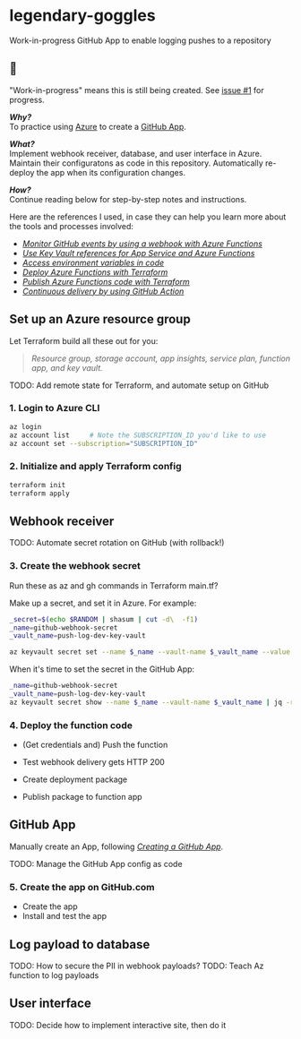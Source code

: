 # legendary-goggles
Work-in-progress GitHub App to enable logging pushes to a repository

## :construction:

"Work-in-progress" means this is still being created. See [issue #1](https://github.com/solvaholic/legendary-goggles/issues/1) for progress.

**_Why?_**  
To practice using [Azure] to create a [GitHub App].

**_What?_**  
Implement webhook receiver, database, and user interface in Azure. Maintain their configuratons as code in this repository. Automatically re-deploy the app when its configuration changes.

**_How?_**  
Continue reading below for step-by-step notes and instructions.

Here are the references I used, in case they can help you learn more about the tools and processes involved:

- [_Monitor GitHub events by using a webhook with Azure Functions_](https://docs.microsoft.com/learn/modules/monitor-github-events-with-a-function-triggered-by-a-webhook/)
- [_Use Key Vault references for App Service and Azure Functions_](https://docs.microsoft.com/azure/app-service/app-service-key-vault-references)
- [_Access environment variables in code_](https://docs.microsoft.com/azure/azure-functions/functions-reference-node?tabs=v2#access-environment-variables-in-code)
- [_Deploy Azure Functions with Terraform_](https://www.maxivanov.io/deploy-azure-functions-with-terraform/)
- [_Publish Azure Functions code with Terraform_](https://www.maxivanov.io/publish-azure-functions-code-with-terraform/)
- [_Continuous delivery by using GitHub Action_](https://docs.microsoft.com/en-us/azure/azure-functions/functions-how-to-github-actions?tabs=dotnet)

## Set up an Azure resource group
Let Terraform build all these out for you:

> _Resource group, storage account, app insights, service plan, function app, and key vault._

TODO: Add remote state for Terraform, and automate setup on GitHub

### 1\. Login to Azure CLI

```bash
az login
az account list     # Note the SUBSCRIPTION_ID you'd like to use
az account set --subscription="SUBSCRIPTION_ID"
```

### 2\. Initialize and apply Terraform config

```bash
terraform init
terraform apply
```

## Webhook receiver
TODO: Automate secret rotation on GitHub (with rollback!)

### 3\. Create the webhook secret

Run these as az and gh commands in Terraform main.tf?

Make up a secret, and set it in Azure. For example:

```bash
_secret=$(echo $RANDOM | shasum | cut -d\  -f1)
_name=github-webhook-secret
_vault_name=push-log-dev-key-vault

az keyvault secret set --name $_name --vault-name $_vault_name --value $_secret
```

When it's time to set the secret in the GitHub App:

```bash
_name=github-webhook-secret
_vault_name=push-log-dev-key-vault
az keyvault secret show --name $_name --vault-name $_vault_name | jq -r .value
```

### 4\. Deploy the function code
- (Get credentials and) Push the function
- Test webhook delivery gets HTTP 200

- Create deployment package
- Publish package to function app

## GitHub App
Manually create an App, following [_Creating a GitHub App_].

TODO: Manage the GitHub App config as code

### 5\. Create the app on GitHub.com
- Create the app
- Install and test the app

## Log payload to database
TODO: How to secure the PII in webhook payloads?
TODO: Teach Az function to log payloads

## User interface
TODO: Decide how to implement interactive site, then do it

[Azure]: https://azure.microsoft.com
[GitHub App]: https://docs.github.com/developers/apps/getting-started-with-apps/about-apps
[_Creating a GitHub App_]: https://docs.github.com/developers/apps/building-github-apps/creating-a-github-app